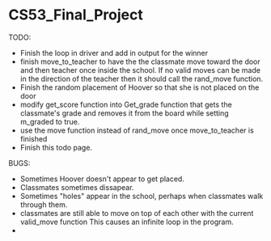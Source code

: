 CS53_Final_Project
==================

TODO:

*   Finish the loop in driver and add in output for the winner
*   finish move_to_teacher to have the the classmate move toward the door and 
then teacher once inside the school. If no valid moves can be made in the direction 
of the teacher then it should call the rand_move function.
*   Finish the random placement of Hoover so that she is not placed on the door
*   modify get_score function into Get_grade function that gets the classmate's 
grade and removes it from the board while setting m_graded to true.
*   use the move function instead of rand_move once move_to_teacher is finished
*   Finish this todo page.  


BUGS:
*   Sometimes Hoover doesn't appear to get placed.
*   Classmates sometimes dissapear.
*   Sometimes "holes" appear in the school, perhaps when classmates walk through them.
*   classmates are still able to move on top of each other with the current valid_move function
This causes an infinite loop in the program.
*   



